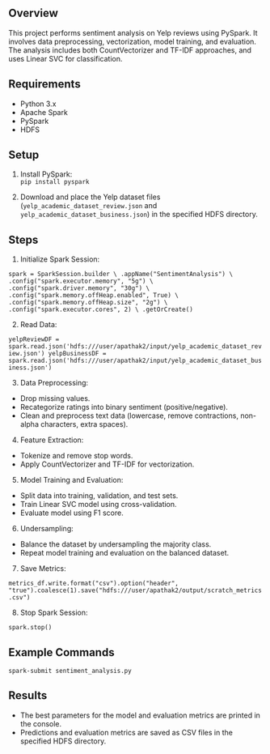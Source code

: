 ## Overview

This project performs sentiment analysis on Yelp reviews using PySpark. It involves data preprocessing, vectorization, model training, and evaluation. The analysis includes both CountVectorizer and TF-IDF approaches, and uses Linear SVC for classification.

## Requirements

- Python 3.x
- Apache Spark
- PySpark
- HDFS

## Setup

1. Install PySpark:  
`pip install pyspark`

2. Download and place the Yelp dataset files (`yelp_academic_dataset_review.json` and `yelp_academic_dataset_business.json`) in the specified HDFS directory.

## Steps

1. Initialize Spark Session:

`spark = SparkSession.builder \
    .appName("SentimentAnalysis") \
    .config("spark.executor.memory", "5g") \
    .config("spark.driver.memory", "30g") \
    .config("spark.memory.offHeap.enabled", True) \
    .config("spark.memory.offHeap.size", "2g") \
    .config("spark.executor.cores", 2) \
    .getOrCreate()`

2. Read Data:

`yelpReviewDF = spark.read.json('hdfs:///user/apathak2/input/yelp_academic_dataset_review.json')
yelpBusinessDF = spark.read.json('hdfs:///user/apathak2/input/yelp_academic_dataset_business.json')`

3. Data Preprocessing:

- Drop missing values.
- Recategorize ratings into binary sentiment (positive/negative).
- Clean and preprocess text data (lowercase, remove contractions, non-alpha characters, extra spaces).

4. Feature Extraction:

- Tokenize and remove stop words.
- Apply CountVectorizer and TF-IDF for vectorization.

5. Model Training and Evaluation:

- Split data into training, validation, and test sets.
- Train Linear SVC model using cross-validation.
- Evaluate model using F1 score.

6. Undersampling:

- Balance the dataset by undersampling the majority class.
- Repeat model training and evaluation on the balanced dataset.

7. Save Metrics:

`metrics_df.write.format("csv").option("header", "true").coalesce(1).save("hdfs:///user/apathak2/output/scratch_metrics.csv")`

8. Stop Spark Session:

`spark.stop()`

## Example Commands

`spark-submit sentiment_analysis.py`

## Results

- The best parameters for the model and evaluation metrics are printed in the console.
- Predictions and evaluation metrics are saved as CSV files in the specified HDFS directory.
